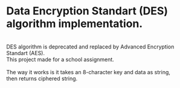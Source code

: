 
<h1>Data Encryption Standart (DES) algorithm implementation.</h1>
<br/>
DES algorithm is deprecated and replaced by Advanced Encryption Standart (AES).
<br/>
This project made for a school assignment.
<br/>
<br/>
The way it works is it takes an 8-character key and data as string,
<br/>
then returns ciphered string.
